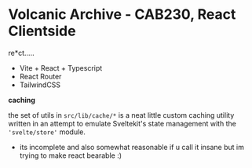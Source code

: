 # Volcanic Archive - CAB230, React Clientside

re*ct.....

- Vite + React + Typescript
- React Router
- TailwindCSS
 
**caching**

the set of utils in `src/lib/cache/*` is a neat little custom caching utility written in an attempt to emulate Sveltekit's state management with the `'svelte/store'` module.

- its incomplete and also somewhat reasonable if u call it insane but im trying to make react bearable :)
